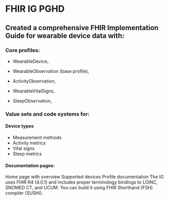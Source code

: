 # FHIR IG PGHD
## Created a comprehensive FHIR Implementation Guide for wearable device data with:

### Core profiles:


* WearableDevice,

* WearableObservation (base profile),

* ActivityObservation,

* WearableVitalSigns,

* SleepObservation,

### Value sets and code systems for:


#### Device types
  * Measurement methods
  * Activity metrics
  * Vital signs
  * Sleep metrics

#### Documentation pages:

Home page with overview
Supported devices
Profile documentation
The IG uses FHIR R4 (4.0.1) and includes proper terminology bindings to LOINC, SNOMED CT, and UCUM. You can build it using FHIR Shorthand (FSH) compiler (SUSHI).

